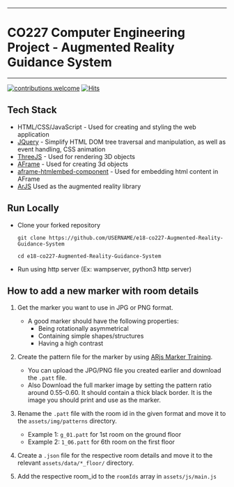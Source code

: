 ___
# CO227 Computer Engineering Project - Augmented Reality Guidance System
___

[![contributions welcome](https://img.shields.io/badge/contributions-welcome-brightgreen.svg?style=flat)](https://github.com/cepdnaclk/e18-co227-Augmented-Reality-Guidance-System/issues)
[![Hits](https://hits.seeyoufarm.com/api/count/incr/badge.svg?url=https%3A%2F%2Fgithub.com%2Fcepdnaclk%2Fe18-co227-Augmented-Reality-Guidance-System&count_bg=%2379C83D&title_bg=%23555555&icon=&icon_color=%23E7E7E7&title=hits&edge_flat=false)](https://hits.seeyoufarm.com)

## Tech Stack 
  * HTML/CSS/JavaScript   -   Used for creating and styling the web application 
  * [JQuery](https://jquery.com/)      -  Simplify HTML DOM tree traversal and manipulation, as well as event handling, CSS animation 
  * [ThreeJS](https://threejs.org/) -  Used for rendering 3D objects
  * [AFrame](https://aframe.io/) - Used for creating 3d objects
  * [aframe-htmlembed-component](https://github.com/supereggbert/aframe-htmlembed-component) - Used for embedding html content in AFrame
  * [ArJS](https://ar-js-org.github.io/) Used as the augmented reality library

## Run Locally

- Clone your forked repository
    ```
    git clone https://github.com/USERNAME/e18-co227-Augmented-Reality-Guidance-System
    
    cd e18-co227-Augmented-Reality-Guidance-System
    ```

- Run using http server (Ex: wampserver, python3 http server)

## How to add a new marker with room details

1. Get the marker you want to use in JPG or PNG format.
    * A good marker should have the following properties:
        * Being rotationally asymmetrical
        * Containing simple shapes/structures
        * Having a high contrast

2. Create the pattern file for the marker by using [ARjs Marker Training](https://jeromeetienne.github.io/AR.js/three.js/examples/marker-training/examples/generator.html). 
    * You can upload the JPG/PNG file you created earlier and download the `.patt` file. 
    * Also Download the full marker image by setting the pattern ratio around 0.55-0.60. It should contain a thick black border. It is the image you should print and use as the marker.

3. Rename the `.patt` file with the room id in the given format and move it to the `assets/img/patterns` directory. 
    * Example 1: `g_01.patt` for 1st room on the ground floor
    * Example 2: `1_06.patt` for 6th room on the first floor

4. Create a `.json` file for the respective room details and move it to the relevant `assets/data/*_floor/` directory.

5. Add the respective room_id to the `roomIds` array in `assets/js/main.js`
